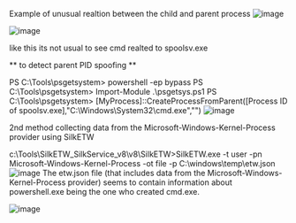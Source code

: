 Example of unusual realtion between the child and parent process 
![image](https://github.com/vadaysakiv/windows-Event-Logs-/assets/90182273/c8fe2e8a-553a-42cc-a2d5-ecc847cc41d7)

![image](https://github.com/vadaysakiv/windows-Event-Logs-/assets/90182273/d89f2981-f66f-4e4d-80d5-fd0cf6b3c931)

like this its not usual to see cmd realted to spoolsv.exe

**
to detect parent PID spoofing **

PS C:\Tools\psgetsystem> powershell -ep bypass
PS C:\Tools\psgetsystem> Import-Module .\psgetsys.ps1 
PS C:\Tools\psgetsystem> [MyProcess]::CreateProcessFromParent([Process ID of spoolsv.exe],"C:\Windows\System32\cmd.exe","")
![image](https://github.com/vadaysakiv/windows-Event-Logs-/assets/90182273/53a23faf-f579-479a-8a38-e51d7a9979af)




2nd method
collecting data from the Microsoft-Windows-Kernel-Process provider using SilkETW

c:\Tools\SilkETW_SilkService_v8\v8\SilkETW>SilkETW.exe -t user -pn Microsoft-Windows-Kernel-Process -ot file -p C:\windows\temp\etw.json
![image](https://github.com/vadaysakiv/windows-Event-Logs-/assets/90182273/31455f9b-6277-4fdb-84f6-78ce5c650b1d)
The etw.json file (that includes data from the Microsoft-Windows-Kernel-Process provider) seems to contain information about powershell.exe being the one who created cmd.exe.

![image](https://github.com/vadaysakiv/windows-Event-Logs-/assets/90182273/cf8160e3-e05c-42cb-8404-72a79323278a)



